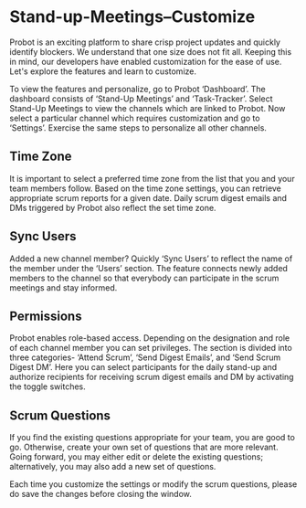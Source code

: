 # Stand-up-Meetings–Customize

Probot is an exciting platform to share crisp project updates and quickly identify blockers. We understand that one size does not fit all. Keeping this in mind, our developers have enabled customization for the ease of use. Let's explore the features and learn to customize.

To view the features and personalize, go to Probot ‘Dashboard’. The dashboard consists of ‘Stand-Up Meetings’ and ‘Task-Tracker’. Select Stand-Up Meetings to view the channels which are linked to Probot. Now select a particular channel which requires customization and go to ‘Settings’.  Exercise the same steps to personalize all other channels. 

## Time Zone
It is important to select a preferred time zone from the list that you and your team members follow. Based on the time zone settings, you can retrieve appropriate scrum reports for a given date. Daily scrum digest emails and DMs triggered by Probot also reflect the set time zone.

## Sync Users
Added a new channel member? Quickly ‘Sync Users’ to reflect the name of the member under the ‘Users’ section. The feature connects newly added members to the channel so that everybody can participate in the scrum meetings and stay informed.

## Permissions
Probot enables role-based access. Depending on the designation and role of each channel member you can set privileges. The section is divided into three categories- ‘Attend Scrum’, ‘Send Digest Emails’, and ‘Send Scrum Digest DM’. Here you can select participants for the daily stand-up and authorize recipients for receiving scrum digest emails and DM by activating the toggle switches.

## Scrum Questions
If you find the existing questions appropriate for your team, you are good to go. Otherwise, create your own set of questions that are more relevant. Going forward, you may either edit or delete the existing questions; alternatively, you may also add a new set of questions.

Each time you customize the settings or modify the scrum questions, please do save the changes before closing the window.
